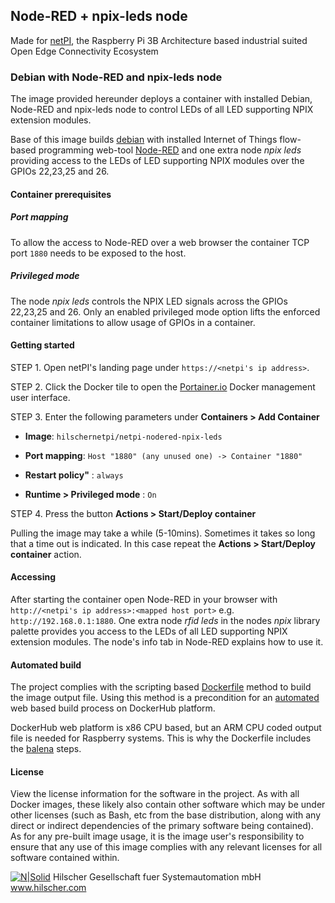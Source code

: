 ## Node-RED + npix-leds node

Made for [netPI](https://www.netiot.com/netpi/), the Raspberry Pi 3B Architecture based industrial suited Open Edge Connectivity Ecosystem

### Debian with Node-RED and npix-leds node

The image provided hereunder deploys a container with installed Debian, Node-RED and npix-leds node to control LEDs of all LED supporting NPIX extension modules.

Base of this image builds [debian](https://www.balena.io/docs/reference/base-images/base-images/) with installed Internet of Things flow-based programming web-tool [Node-RED](https://nodered.org/) and one extra node *npix leds* providing access to the LEDs of LED supporting NPIX modules over the GPIOs 22,23,25 and 26.

#### Container prerequisites

##### Port mapping

To allow the access to Node-RED over a web browser the container TCP port `1880` needs to be exposed to the host.

##### Privileged mode

The node *npix leds* controls the NPIX LED signals across the GPIOs 22,23,25 and 26. Only an enabled privileged mode option lifts the enforced container limitations to allow usage of GPIOs in a container.

#### Getting started

STEP 1. Open netPI's landing page under `https://<netpi's ip address>`.

STEP 2. Click the Docker tile to open the [Portainer.io](http://portainer.io/) Docker management user interface.

STEP 3. Enter the following parameters under **Containers > Add Container**

* **Image**: `hilschernetpi/netpi-nodered-npix-leds`

* **Port mapping**: `Host "1880" (any unused one) -> Container "1880"` 

* **Restart policy"** : `always`

* **Runtime > Privileged mode** : `On`

STEP 4. Press the button **Actions > Start/Deploy container**

Pulling the image may take a while (5-10mins). Sometimes it takes so long that a time out is indicated. In this case repeat the **Actions > Start/Deploy container** action.

#### Accessing

After starting the container open Node-RED in your browser with `http://<netpi's ip address>:<mapped host port>` e.g. `http://192.168.0.1:1880`. One extra node *rfid leds* in the nodes *npix* library palette provides you access to the LEDs of all LED supporting NPIX extension modules. The node's info tab in Node-RED explains how to use it.

#### Automated build

The project complies with the scripting based [Dockerfile](https://docs.docker.com/engine/reference/builder/) method to build the image output file. Using this method is a precondition for an [automated](https://docs.docker.com/docker-hub/builds/) web based build process on DockerHub platform.

DockerHub web platform is x86 CPU based, but an ARM CPU coded output file is needed for Raspberry systems. This is why the Dockerfile includes the [balena](https://balena.io/blog/building-arm-containers-on-any-x86-machine-even-dockerhub/) steps.

#### License

View the license information for the software in the project. As with all Docker images, these likely also contain other software which may be under other licenses (such as Bash, etc from the base distribution, along with any direct or indirect dependencies of the primary software being contained).
As for any pre-built image usage, it is the image user's responsibility to ensure that any use of this image complies with any relevant licenses for all software contained within.

[![N|Solid](http://www.hilscher.com/fileadmin/templates/doctima_2013/resources/Images/logo_hilscher.png)](http://www.hilscher.com)  Hilscher Gesellschaft fuer Systemautomation mbH  www.hilscher.com
